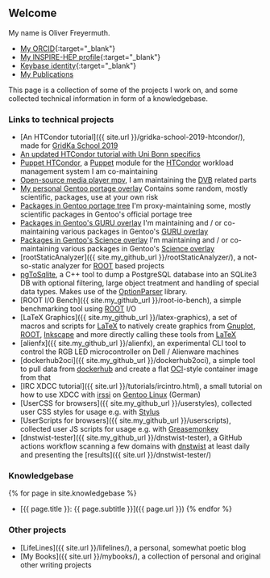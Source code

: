 ## Welcome

My name is Oliver Freyermuth. 

- [My ORCID](https://orcid.org/0000-0001-8053-6283){:target="_blank"}
- [My INSPIRE-HEP profile](https://inspirehep.net/literature?q=a%20O.Freyermuth.2){:target="_blank"}
- [Keybase identity](https://keybase.io/olifre){:target="_blank"}
- [My Publications](publications)

This page is a collection of some of the projects I work on, and some collected technical information in form of a knowledgebase. 

### Links to technical projects
- [An HTCondor tutorial]({{ site.url }}/gridka-school-2019-htcondor/), made for [GridKa School 2019](https://indico.scc.kit.edu/event/460/overview)
- [An updated HTCondor tutorial with Uni Bonn specifics](https://unibonn.github.io/htcondor-bonn/)
- [Puppet HTCondor](https://github.com/HEP-Puppet/htcondor), a [Puppet](https://puppet.com/) module for the [HTCondor](https://research.cs.wisc.edu/htcondor/) workload management system I am co-maintaining
- [Open-source media player mpv](https://mpv.io/), I am maintaining the [DVB](https://en.wikipedia.org/wiki/Digital_Video_Broadcasting) related parts
- [My personal Gentoo portage overlay](https://github.com/olifre/olifre-portage) Contains some random, mostly scientific, packages, use at your own risk
- [Packages in Gentoo portage tree](https://repology.org/projects/?maintainer=o.freyermuth%40googlemail.com&inrepo=gentoo) I'm proxy-maintaining some, mostly scientific packages in Gentoo's official portage tree
- [Packages in Gentoo's GURU overlay](https://repology.org/projects/?maintainer=o.freyermuth%40googlemail.com&inrepo=gentoo_ovl_guru) I'm maintaining and / or co-maintaining various packages in Gentoo's [GURU overlay](https://wiki.gentoo.org/wiki/Project:GURU)
- [Packages in Gentoo's Science overlay](https://repology.org/projects/?maintainer=o.freyermuth%40googlemail.com&inrepo=gentoo_ovl_science) I'm maintaining and / or co-maintaining various packages in Gentoo's [Science overlay](https://wiki.gentoo.org/wiki/Project:Science)
- [rootStaticAnalyzer]({{ site.my_github_url }}/rootStaticAnalyzer/), a not-so-static analyzer for [ROOT](https://root.cern.ch) based projects
- [pgToSqlite](https://github.com/BGO-OD/pgToSqlite), a C++ tool to dump a PostgreSQL database into an SQLite3 DB with optional filtering, large object treatment and handling of special data types. Makes use of the [OptionParser](https://github.com/BGO-OD/OptionParser/) library.
- [ROOT I/O Bench]({{ site.my_github_url }}/root-io-bench), a simple benchmarking tool using [ROOT](https://root.cern.ch) I/O
- [LaTeX Graphics]({{ site.my_github_url }}/latex-graphics), a set of macros and scripts for [LaTeX](https://en.wikipedia.org/wiki/LaTeX) to natively create graphics from [Gnuplot](http://gnuplot.sourceforge.net/), [ROOT](https://root.cern.ch), [Inkscape](https://inkscape.org/) and more directly calling these tools from [LaTeX](https://en.wikipedia.org/wiki/LaTeX)
- [alienfx]({{ site.my_github_url }}/alienfx), an experimental CLI tool to control the RGB LED microcontroller on Dell / Alienware machines
- [dockerhub2oci]({{ site.my_github_url }}/dockerhub2oci), a simple tool to pull data from [dockerhub](https://hub.docker.com/) and create a flat [OCI](https://www.opencontainers.org/)-style container image from that
- [IRC XDCC tutorial]({{ site.url }}/tutorials/ircintro.html), a small tutorial on how to use XDCC with [irssi](https://irssi.org/) on [Gentoo Linux](https://gentoo.org/) (German)
- [UserCSS for browsers]({{ site.my_github_url }}/userstyles), collected user CSS styles for usage e.g. with [Stylus](https://add0n.com/stylus.html)
- [UserScripts for browsers]({{ site.my_github_url }}/userscripts), collected user JS scripts for usage e.g. with [Greasemonkey](https://wiki.greasespot.net/Greasemonkey)
- [dnstwist-tester]({{ site.my_github_url }}/dnstwist-tester), a GitHub actions workflow scanning a few domains with [dnstwist](https://github.com/elceef/dnstwist) at least daily and presenting the [results]({{ site.url }}/dnstwist-tester/)

### Knowledgebase
{% for page in site.knowledgebase %}
- [{{ page.title }}: {{ page.subtitle }}]({{ page.url }})
{% endfor %}

### Other projects
- [LifeLines]({{ site.url }}/lifelines/), a personal, somewhat poetic blog
- [My Books]({{ site.url }}/mybooks/), a collection of personal and original other writing projects
